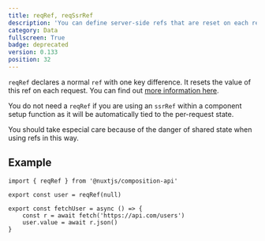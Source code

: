 ```yaml
---
title: reqRef, reqSsrRef
description: 'You can define server-side refs that are reset on each request.'
category: Data
fullscreen: True
badge: deprecated
version: 0.133
position: 32
---
```


`reqRef` declares a normal `ref` with one key difference. It resets the value of this ref on each request. You can find out [more information here](/getting-started/gotchas#shared-server-state).

<alert>You do not need a `reqRef` if you are using an `ssrRef` within a component setup function as it will be automatically tied to the per-request state.</alert>

<alert type="warning">You should take especial care because of the danger of shared state when using refs in this way.</alert>

## Example

```ts[~/state/sampleModule.js]
import { reqRef } from '@nuxtjs/composition-api'

export const user = reqRef(null)

export const fetchUser = async () => {
    const r = await fetch('https://api.com/users')
    user.value = await r.json()
}
```
